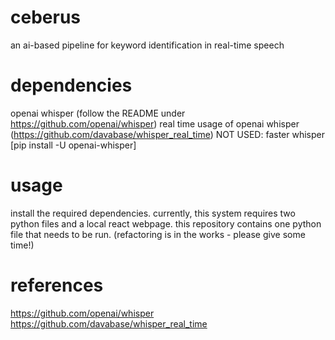 # ceberus

an ai-based pipeline for keyword identification in real-time speech

# dependencies

openai whisper (follow the README under https://github.com/openai/whisper)
real time usage of openai whisper (https://github.com/davabase/whisper_real_time)
NOT USED: faster whisper [pip install -U openai-whisper]

# usage

install the required dependencies. currently, this system requires two python files and a local react webpage. this repository contains one python file that needs to be run. (refactoring is in the works - please give some time!)

# references

https://github.com/openai/whisper
https://github.com/davabase/whisper_real_time
